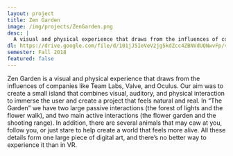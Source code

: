 ```yaml
---
layout: project
title: Zen Garden
image: /img/projects/ZenGarden.png
desc: |
  A visual and physical experience that draws from the influences of companies like Team Labs, Valve, and Oculus
dl: https://drive.google.com/file/d/101jJ5IeVeV2jg5kdZcc4ZBNVdUQNwvFp/view?usp=sharing
semester: Fall 2018
featured: false
---
```

Zen Garden is a visual and physical experience that draws from the influences of companies like Team Labs, Valve, and Oculus. Our aim was to create a small island that combines visual, auditory, and physical interaction to immerse the user and create a project that feels natural and real. In “The Garden” we have two large passive interactions (the forest of lights and the flower walk), and two main active interactions (the flower garden and the shooting range). In addition, there are several animals that may caw at you, follow you, or just stare to help create a world that feels more alive. All these details form one large piece of digital art, and there’s no better way to experience it than in VR.